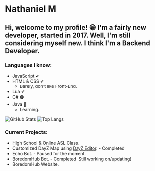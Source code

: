 # Nathaniel M
Hi, welcome to my profile! 😁 I'm a fairly new developer, started in 2017. Well, I'm still considering myself new. I think I'm a Backend Developer.
---
### Languages I know:
* JavaScript ✔
* HTML & CSS ✔
	* Barely, don't like Front-End.
* Lua ✔
* C# 🟠
* Java 📑
	* Learning.

![GitHub Stats](https://github-readme-stats.vercel.app/api?username=ItzNathaniel&bg_color=202020&title_color=cc3333&text_color=ffffff&hide_border=true)
![Top Langs](https://github-readme-stats.vercel.app/api/top-langs/?username=ItzNathaniel&bg_color=202020&title_color=cc3333&text_color=ffffff&hide_border=true)

### Current Projects:
* High School & Online ASL Class.
* Customized DayZ Map using [DayZ Editor](https://github.com/InclementDab/DayZ-Editor). - Completed
* Echo Bot. - Paused for the moment.
* BoredomHub Bot. - Completed (Still working on/updating)
* BoredomHub Website.
